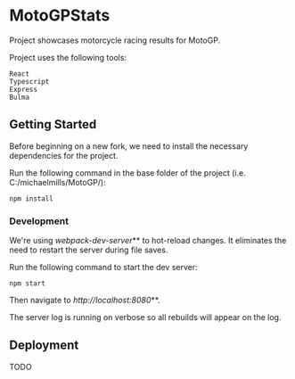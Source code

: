 # MotoGPStats

Project showcases motorcycle racing results for MotoGP.

Project uses the following tools:

```
React
Typescript
Express
Bulma
```


## Getting Started

Before beginning on a new fork, we need to install the necessary dependencies for the project.

Run the following command in the base folder of the project (i.e. C:/michaelmills/MotoGP/):

```
npm install
```

### Development
We're using _webpack-dev-server_** to hot-reload changes. It eliminates the need to restart
the server during file saves.

Run the following command to start the dev server:

```
npm start
```

Then navigate to _http://localhost:8080_**.

The server log is running on verbose so all rebuilds will appear on the log.


## Deployment

TODO